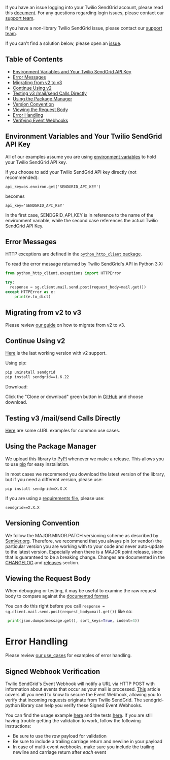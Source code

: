 If you have an issue logging into your Twilio SendGrid account, please read this [document](https://sendgrid.com/docs/ui/account-and-settings/troubleshooting-login/). For any questions regarding login issues, please contact our [support team](https://support.sendgrid.com).

If you have a non-library Twilio SendGrid issue, please contact our [support team](https://support.sendgrid.com).

If you can't find a solution below, please open an [issue](https://github.com/sendgrid/sendgrid-python/issues).

## Table of Contents

* [Environment Variables and Your Twilio SendGrid API Key](#environment)
* [Error Messages](#error)
* [Migrating from v2 to v3](#migrating)
* [Continue Using v2](#v2)
* [Testing v3 /mail/send Calls Directly](#testing)
* [Using the Package Manager](#package-manager)
* [Version Convention](#versions)
* [Viewing the Request Body](#request-body)
* [Error Handling](#error-handling)
* [Verifying Event Webhooks](#signed-webhooks)

<a name="environment"></a>
## Environment Variables and Your Twilio SendGrid API Key

All of our examples assume you are using [environment variables](https://github.com/sendgrid/sendgrid-python#setup-environment-variables) to hold your Twilio SendGrid API key.

If you choose to add your Twilio SendGrid API key directly (not recommended):

`api_key=os.environ.get('SENDGRID_API_KEY')`

becomes

`api_key='SENDGRID_API_KEY'`

In the first case, SENDGRID_API_KEY is in reference to the name of the environment variable, while the second case references the actual Twilio SendGrid API Key.

<a name="error"></a>
## Error Messages

HTTP exceptions are defined in the [`python_http_client` package](https://github.com/sendgrid/python-http-client/blob/HEAD/python_http_client/exceptions.py).

To read the error message returned by Twilio SendGrid's API in Python 3.X:

```python
from python_http_client.exceptions import HTTPError

try:
  response = sg.client.mail.send.post(request_body=mail.get())
except HTTPError as e:
    print(e.to_dict)
```

<a name="migrating"></a>
## Migrating from v2 to v3

Please review [our guide](https://sendgrid.com/docs/Classroom/Send/v3_Mail_Send/how_to_migrate_from_v2_to_v3_mail_send.html) on how to migrate from v2 to v3.

<a name="v2"></a>
## Continue Using v2

[Here](https://github.com/sendgrid/sendgrid-python/tree/0942f9de2d5ba5fedb65a23940ebe1005a21a6c7) is the last working version with v2 support.

Using pip:

```bash
pip uninstall sendgrid
pip install sendgrid==1.6.22
```

Download:

Click the "Clone or download" green button in [GitHub](https://github.com/sendgrid/sendgrid-python/tree/0942f9de2d5ba5fedb65a23940ebe1005a21a6c7) and choose download.

<a name="testing"></a>
## Testing v3 /mail/send Calls Directly

[Here](https://sendgrid.com/docs/for-developers/sending-email/curl-examples) are some cURL examples for common use cases.

<a name="package-manager"></a>
## Using the Package Manager

We upload this library to [PyPI](https://pypi.python.org/pypi/sendgrid) whenever we make a release. This allows you to use [pip](https://pypi.python.org/pypi/pip) for easy installation.

In most cases we recommend you download the latest version of the library, but if you need a different version, please use:

`pip install sendgrid==X.X.X`

If you are using a [requirements file](https://pip.readthedocs.io/en/1.1/requirements.html), please use:

`sendgrid==X.X.X`

<a name="versions"></a>
## Versioning Convention

We follow the MAJOR.MINOR.PATCH versioning scheme as described by [SemVer.org](http://semver.org). Therefore, we recommend that you always pin (or vendor) the particular version you are working with to your code and never auto-update to the latest version. Especially when there is a MAJOR point release, since that is guaranteed to be a breaking change. Changes are documented in the [CHANGELOG](CHANGELOG.md) and [releases](https://github.com/sendgrid/sendgrid-python/releases) section.

<a name="request-body"></a>
## Viewing the Request Body

When debugging or testing, it may be useful to examine the raw request body to compare against the [documented format](https://sendgrid.com/docs/API_Reference/api_v3.html).

You can do this right before you call `response = sg.client.mail.send.post(request_body=mail.get())` like so:

```python
 print(json.dumps(message.get(), sort_keys=True, indent=4))
```

<a name="error-handling"></a>
# Error Handling

Please review [our use_cases](use_cases/README.md) for examples of error handling.

<a name="signed-webhooks"></a>
## Signed Webhook Verification

Twilio SendGrid's Event Webhook will notify a URL via HTTP POST with information about events that occur as your mail is processed. [This](https://docs.sendgrid.com/for-developers/tracking-events/getting-started-event-webhook-security-features) article covers all you need to know to secure the Event Webhook, allowing you to verify that incoming requests originate from Twilio SendGrid. The sendgrid-python library can help you verify these Signed Event Webhooks.

You can find the usage example [here](examples/helpers/eventwebhook/eventwebhook_example.py) and the tests [here](test/test_eventwebhook.py). 
If you are still having trouble getting the validation to work, follow the following instructions:
- Be sure to use the *raw* payload for validation
- Be sure to include a trailing carriage return and newline in your payload
- In case of multi-event webhooks, make sure you include the trailing newline and carriage return after *each* event
